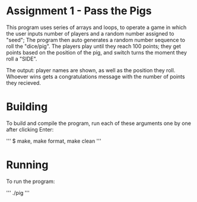 # Assignment 1 - Pass the Pigs

This program uses series of arrays and loops, to operate a game in which 
the user inputs number of players and a random number assigned to "seed";
The program then auto generates a random number sequence to roll the "dice/pig".
The players play until they reach 100 points; they get points based on the 
position of the pig, and switch turns the moment they roll a "SIDE". 

The output: player names are shown, as well as the position they roll. Whoever
wins gets a congratulations message with the number of points they recieved.

# Building

To build and compile the program, run each of these arguments one by one after clicking Enter:

'''
$ make, make format, make clean
'''

# Running 

To run the program:

'''
./pig
'''
